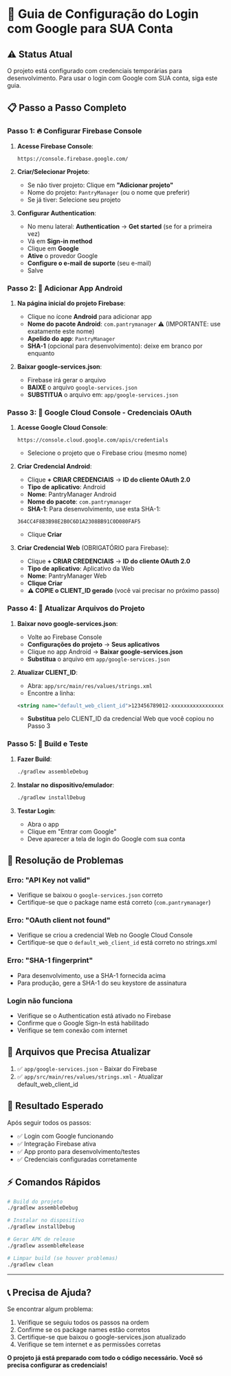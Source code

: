 # 🚀 Guia de Configuração do Login com Google para SUA Conta

## ⚠️ Status Atual

O projeto está configurado com credenciais temporárias para desenvolvimento. Para usar o login com Google com SUA conta, siga este guia.

## 📋 Passo a Passo Completo

### Passo 1: 🔥 Configurar Firebase Console

1. **Acesse Firebase Console**:

   ```text
   https://console.firebase.google.com/
   ```

2. **Criar/Selecionar Projeto**:
   - Se não tiver projeto: Clique em **"Adicionar projeto"**
   - Nome do projeto: `PantryManager` (ou o nome que preferir)
   - Se já tiver: Selecione seu projeto

3. **Configurar Authentication**:
   - No menu lateral: **Authentication** → **Get started** (se for a primeira vez)
   - Vá em **Sign-in method**
   - Clique em **Google**
   - **Ative** o provedor Google
   - **Configure o e-mail de suporte** (seu e-mail)
   - Salve

### Passo 2: 📱 Adicionar App Android

1. **Na página inicial do projeto Firebase**:
   - Clique no ícone **Android** para adicionar app
   - **Nome do pacote Android**: `com.pantrymanager` ⚠️ (IMPORTANTE: use exatamente este nome)
   - **Apelido do app**: `PantryManager`
   - **SHA-1** (opcional para desenvolvimento): deixe em branco por enquanto

2. **Baixar google-services.json**:
   - Firebase irá gerar o arquivo
   - **BAIXE** o arquivo `google-services.json`
   - **SUBSTITUA** o arquivo em: `app/google-services.json`

### Passo 3: 🔧 Google Cloud Console - Credenciais OAuth

1. **Acesse Google Cloud Console**:

   ```text
   https://console.cloud.google.com/apis/credentials
   ```

   - Selecione o projeto que o Firebase criou (mesmo nome)

2. **Criar Credencial Android**:
   - Clique **+ CRIAR CREDENCIAIS** → **ID do cliente OAuth 2.0**
   - **Tipo de aplicativo**: Android
   - **Nome**: PantryManager Android
   - **Nome do pacote**: `com.pantrymanager`
   - **SHA-1**: Para desenvolvimento, use esta SHA-1:

   ```text
   364CC4F8B3B98E2B0C6D1A2308BB91C0D080FAF5
   ```

   - Clique **Criar**

3. **Criar Credencial Web** (OBRIGATÓRIO para Firebase):
   - Clique **+ CRIAR CREDENCIAIS** → **ID do cliente OAuth 2.0**
   - **Tipo de aplicativo**: Aplicativo da Web
   - **Nome**: PantryManager Web
   - **Clique Criar**
   - **⚠️ COPIE o CLIENT_ID gerado** (você vai precisar no próximo passo)

### Passo 4: 🔄 Atualizar Arquivos do Projeto

1. **Baixar novo google-services.json**:
   - Volte ao Firebase Console
   - **Configurações do projeto** → **Seus aplicativos**
   - Clique no app Android → **Baixar google-services.json**
   - **Substitua** o arquivo em `app/google-services.json`

2. **Atualizar CLIENT_ID**:
   - Abra: `app/src/main/res/values/strings.xml`
   - Encontre a linha:

   ```xml
   <string name="default_web_client_id">123456789012-xxxxxxxxxxxxxxxxxxxxxxxxxxxxxxxx.apps.googleusercontent.com</string>
   ```

   - **Substitua** pelo CLIENT_ID da credencial Web que você copiou no Passo 3

### Passo 5: 🔨 Build e Teste

1. **Fazer Build**:

   ```bash
   ./gradlew assembleDebug
   ```

2. **Instalar no dispositivo/emulador**:

   ```bash
   ./gradlew installDebug
   ```

3. **Testar Login**:
   - Abra o app
   - Clique em "Entrar com Google"
   - Deve aparecer a tela de login do Google com sua conta

## 🐛 Resolução de Problemas

### Erro: "API Key not valid"

- Verifique se baixou o `google-services.json` correto
- Certifique-se que o package name está correto (`com.pantrymanager`)

### Erro: "OAuth client not found"

- Verifique se criou a credencial Web no Google Cloud Console
- Certifique-se que o `default_web_client_id` está correto no strings.xml

### Erro: "SHA-1 fingerprint"

- Para desenvolvimento, use a SHA-1 fornecida acima
- Para produção, gere a SHA-1 do seu keystore de assinatura

### Login não funciona

- Verifique se o Authentication está ativado no Firebase
- Confirme que o Google Sign-In está habilitado
- Verifique se tem conexão com internet

## 📝 Arquivos que Precisa Atualizar

1. ✅ `app/google-services.json` - Baixar do Firebase
2. ✅ `app/src/main/res/values/strings.xml` - Atualizar default_web_client_id

## 🎯 Resultado Esperado

Após seguir todos os passos:

- ✅ Login com Google funcionando
- ✅ Integração Firebase ativa
- ✅ App pronto para desenvolvimento/testes
- ✅ Credenciais configuradas corretamente

## ⚡ Comandos Rápidos

```bash
# Build do projeto
./gradlew assembleDebug

# Instalar no dispositivo
./gradlew installDebug

# Gerar APK de release
./gradlew assembleRelease

# Limpar build (se houver problemas)
./gradlew clean
```

---

## 📞 Precisa de Ajuda?

Se encontrar algum problema:

1. Verifique se seguiu todos os passos na ordem
2. Confirme se os package names estão corretos
3. Certifique-se que baixou o google-services.json atualizado
4. Verifique se tem internet e as permissões corretas

**O projeto já está preparado com todo o código necessário. Você só precisa configurar as credenciais!**
